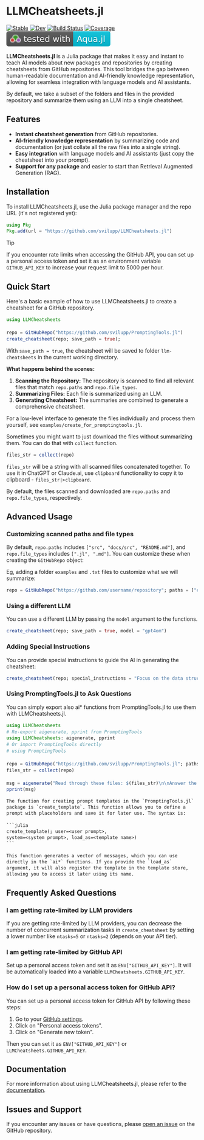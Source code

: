 # LLMCheatsheets.jl

[![Stable](https://img.shields.io/badge/docs-stable-blue.svg)](https://svilupp.github.io/LLMCheatsheets.jl/stable/)
[![Dev](https://img.shields.io/badge/docs-dev-blue.svg)](https://svilupp.github.io/LLMCheatsheets.jl/dev/)
[![Build Status](https://github.com/svilupp/LLMCheatsheets.jl/actions/workflows/CI.yml/badge.svg?branch=main)](https://github.com/svilupp/LLMCheatsheets.jl/actions/workflows/CI.yml?query=branch%3Amain)
[![Coverage](https://codecov.io/gh/svilupp/LLMCheatsheets.jl/branch/main/graph/badge.svg)](https://codecov.io/gh/svilupp/LLMCheatsheets.jl)
[![Aqua](https://raw.githubusercontent.com/JuliaTesting/Aqua.jl/master/badge.svg)](https://github.com/JuliaTesting/Aqua.jl)

**LLMCheatsheets.jl** is a Julia package that makes it easy and instant to teach AI models about new packages and repositories by creating cheatsheets from GitHub repositories. This tool bridges the gap between human-readable documentation and AI-friendly knowledge representation, allowing for seamless integration with language models and AI assistants.

By default, we take a subset of the folders and files in the provided repository and summarize them using an LLM into a single cheatsheet.

## Features

- **Instant cheatsheet generation** from GitHub repositories.
- **AI-friendly knowledge representation** by summarizing code and documentation (or just collate all the raw files into a single string).
- **Easy integration** with language models and AI assistants (just copy the cheatsheet into your prompt).
- **Support for any package** and easier to start than Retrieval Augmented Generation (RAG).

## Installation

To install LLMCheatsheets.jl, use the Julia package manager and the repo URL (it's not registered yet):

```julia
using Pkg
Pkg.add(url = "https://github.com/svilupp/LLMCheatsheets.jl")
```

> [!TIP]
> If you encounter rate limits when accessing the GitHub API, you can set up a personal access token and set it as an environment variable `GITHUB_API_KEY` to increase your request limit to 5000 per hour.

## Quick Start

Here's a basic example of how to use LLMCheatsheets.jl to create a cheatsheet for a GitHub repository.

```julia
using LLMCheatsheets

repo = GitHubRepo("https://github.com/svilupp/PromptingTools.jl")
create_cheatsheet(repo; save_path = true);
```

With `save_path = true`, the cheatsheet will be saved to folder `llm-cheatsheets` in the current working directory.

**What happens behind the scenes:**

1. **Scanning the Repository:** The repository is scanned to find all relevant files that match `repo.paths` and `repo.file_types`.
2. **Summarizing Files:** Each file is summarized using an LLM.
3. **Generating Cheatsheet:** The summaries are combined to generate a comprehensive cheatsheet.

For a low-level interface to generate the files individually and process them yourself, see `examples/create_for_promptingtools.jl`.

Sometimes you might want to just download the files without summarizing them. You can do that with `collect` function.

```julia
files_str = collect(repo)
```

`files_str` will be a string with all scanned files concatenated together. 
To use it in ChatGPT or Claude.ai, use `clipboard` functionality to copy it to clipboard - `files_str|>clipboard`.

By default, the files scanned and downloaded are `repo.paths` and `repo.file_types`, respectively.

## Advanced Usage

### Customizing scanned paths and file types

By default, `repo.paths` includes `["src", "docs/src", "README.md"]`, and `repo.file_types` includes `[".jl", ".md"]`. You can customize these when creating the `GitHubRepo` object:

Eg, adding a folder `examples` and `.txt` files to customize what we will summarize:

```julia
repo = GitHubRepo("https://github.com/username/repository"; paths = ["examples", "README.md"], file_types = [".jl", ".md", ".txt"])
```

### Using a different LLM

You can use a different LLM by passing the `model` argument to the functions.

```julia
create_cheatsheet(repo; save_path = true, model = "gpt4om")
```

### Adding Special Instructions

You can provide special instructions to guide the AI in generating the cheatsheet:

```julia
create_cheatsheet(repo; special_instructions = "Focus on the data structures and their interactions.")
```

### Using PromptingTools.jl to Ask Questions

You can simply export also ai* functions from PromptingTools.jl to use them with LLMCheatsheets.jl.

```julia
using LLMCheatsheets
# Re-export aigenerate, pprint from PromptingTools
using LLMCheatsheets: aigenerate, pprint
# Or import PromptingTools directly
# using PromptingTools

repo = GitHubRepo("https://github.com/svilupp/PromptingTools.jl"; paths = ["docs/src", "README.md"])
files_str = collect(repo)

msg = aigenerate("Read through these files: $(files_str)\n\nAnswer the question: What is the function for creating prompt templates?")
pprint(msg)
```

````plaintext
The function for creating prompt templates in the `PromptingTools.jl` package is `create_template`. This function allows you to define a prompt with placeholders and save it for later use. The syntax is:

```julia
create_template(; user=<user prompt>,
system=<system prompt>, load_as=<template name>)
```

This function generates a vector of messages, which you can use directly in the `ai*` functions. If you provide the `load_as` argument, it will also register the template in the template store,
allowing you to access it later using its name.
````

## Frequently Asked Questions

### I am getting rate-limited by LLM providers

If you are getting rate-limited by LLM providers, you can decrease the number of concurrent summarization tasks in `create_cheatsheet` by setting a lower number like `ntasks=5` or `ntasks=2` (depends on your API tier).

### I am getting rate-limited by GitHub API

Set up a personal access token and set it as `ENV["GITHUB_API_KEY"]`.
It will be automatically loaded into a variable `LLMCheatsheets.GITHUB_API_KEY`.

### How do I set up a personal access token for GitHub API?

You can set up a personal access token for GitHub API by following these steps:

1. Go to your [GitHub settings](https://github.com/settings/tokens).
2. Click on "Personal access tokens".
3. Click on "Generate new token".

Then you can set it as `ENV["GITHUB_API_KEY"]` or `LLMCheatsheets.GITHUB_API_KEY`.

## Documentation

For more information about using LLMCheatsheets.jl, please refer to the [documentation](https://svilupp.github.io/LLMCheatsheets.jl/dev/).

## Issues and Support

If you encounter any issues or have questions, please [open an issue](https://github.com/svilupp/LLMCheatsheets.jl/issues) on the GitHub repository.